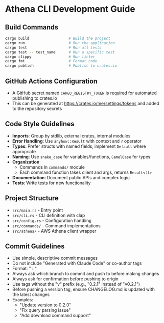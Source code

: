 # Athena CLI Development Guide

## Build Commands
```bash
cargo build                  # Build the project
cargo run                    # Run the application
cargo test                   # Run all tests
cargo test -- test_name      # Run a specific test
cargo clippy                 # Run linter
cargo fmt                    # Format code
cargo publish                # Publish to crates.io
```

## GitHub Actions Configuration
- A GitHub secret named `CARGO_REGISTRY_TOKEN` is required for automated publishing to crates.io
- This can be generated at https://crates.io/me/settings/tokens and added to the repository secrets

## Code Style Guidelines
- **Imports**: Group by stdlib, external crates, internal modules
- **Error Handling**: Use `anyhow::Result` with context and `?` operator
- **Types**: Prefer structs with named fields, implement `Default` where appropriate
- **Naming**: Use `snake_case` for variables/functions, `CamelCase` for types
- **Organization**: 
  - Commands in `commands/` module
  - Each command function takes client and args, returns `Result<()>`
- **Documentation**: Document public APIs and complex logic
- **Tests**: Write tests for new functionality

## Project Structure
- `src/main.rs` - Entry point
- `src/cli.rs` - CLI definition with clap
- `src/config.rs` - Configuration handling
- `src/commands/` - Command implementations
- `src/athena/` - AWS Athena client wrapper

## Commit Guidelines
- Use simple, descriptive commit messages
- Do not include "Generated with Claude Code" or co-author tags
- Format: "<action> <component>: <brief description>"
- Always ask which branch to commit and push to before making changes
- Always ask for confirmation before pushing to origin
- Use tags without the "v" prefix (e.g., "0.2.1" instead of "v0.2.1")
- Before pushing a version tag, ensure CHANGELOG.md is updated with the latest changes
- Examples:
  - "Update version to 0.2.0"
  - "Fix query parsing issue"
  - "Add download command support"